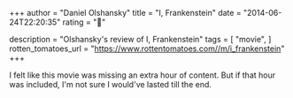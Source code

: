 +++
author = "Daniel Olshansky"
title = "I, Frankenstein"
date = "2014-06-24T22:20:35"
rating = "🌟"

description = "Olshansky's review of I, Frankenstein"
tags = [
    "movie",
]
rotten_tomatoes_url = "https://www.rottentomatoes.com//m/i_frankenstein"
+++

I felt like this movie was missing an extra hour of content. But if that hour was included, I'm not sure I would've lasted till the end.
